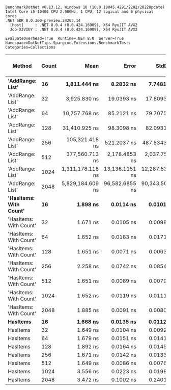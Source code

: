 ```

BenchmarkDotNet v0.13.12, Windows 10 (10.0.19045.4291/22H2/2022Update)
Intel Core i5-10400 CPU 2.90GHz, 1 CPU, 12 logical and 6 physical cores
.NET SDK 8.0.300-preview.24203.14
  [Host]     : .NET 8.0.4 (8.0.424.16909), X64 RyuJIT AVX2
  Job-XJVIUY : .NET 8.0.4 (8.0.424.16909), X64 RyuJIT AVX2

EvaluateOverhead=True  Runtime=.NET 8.0  Server=True  
Namespace=DotNetTips.Spargine.Extensions.BenchmarkTests  Categories=Collections  

```
| Method                 | Count | Mean             | Error          | StdDev         | StdErr         | Median           | Min              | Q1               | Q3               | Max              | Op/s          | CI99.9% Margin | Iterations | Kurtosis | MValue | Skewness | Rank | LogicalGroup | Baseline | Exceptions | Code Size | Completed Work Items | Lock Contentions | Gen0   | Allocated |
|----------------------- |------ |-----------------:|---------------:|---------------:|---------------:|-----------------:|-----------------:|-----------------:|-----------------:|-----------------:|--------------:|---------------:|-----------:|---------:|-------:|---------:|-----:|------------- |--------- |-----------:|----------:|---------------------:|-----------------:|-------:|----------:|
| **&#39;AddRange: List&#39;**       | **16**    |     **1,811.444 ns** |      **8.2832 ns** |      **7.7481 ns** |      **2.0006 ns** |     **1,809.564 ns** |     **1,800.731 ns** |     **1,805.908 ns** |     **1,818.296 ns** |     **1,824.401 ns** |     **552,045.6** |      **8.2832 ns** |      **15.00** |    **1.671** |  **2.000** |   **0.3567** |    **6** | *****            | **No**       |          **-** |   **2,943 B** |                    **-** |                **-** | **0.0095** |     **896 B** |
| &#39;AddRange: List&#39;       | 32    |     3,925.830 ns |     19.0393 ns |     17.8093 ns |      4.5984 ns |     3,922.876 ns |     3,894.132 ns |     3,916.221 ns |     3,937.972 ns |     3,961.367 ns |     254,723.2 |     19.0393 ns |      15.00 |    2.282 |  2.000 |   0.2391 |    7 | *            | No       |          - |   2,948 B |                    - |                - | 0.0076 |     896 B |
| &#39;AddRange: List&#39;       | 64    |    10,757.768 ns |     85.2121 ns |     79.7075 ns |     20.5804 ns |    10,734.650 ns |    10,686.807 ns |    10,692.188 ns |    10,780.015 ns |    10,911.739 ns |      92,956.1 |     85.2121 ns |      15.00 |    2.273 |  2.000 |   0.9254 |    8 | *            | No       |          - |   2,943 B |                    - |                - | 0.0153 |    1688 B |
| &#39;AddRange: List&#39;       | 128   |    31,410.925 ns |     98.3098 ns |     82.0931 ns |     22.7685 ns |    31,408.926 ns |    31,305.374 ns |    31,353.629 ns |    31,467.319 ns |    31,575.211 ns |      31,836.1 |     98.3098 ns |      13.00 |    1.996 |  2.000 |   0.3931 |    9 | *            | No       |          - |   2,948 B |                    - |                - |      - |    3520 B |
| &#39;AddRange: List&#39;       | 256   |   105,321.418 ns |    521.2037 ns |    487.5343 ns |    125.8808 ns |   105,157.983 ns |   104,659.570 ns |   105,039.197 ns |   105,647.668 ns |   106,410.107 ns |       9,494.7 |    521.2037 ns |      15.00 |    2.400 |  2.000 |   0.6691 |   10 | *            | No       |          - |   2,948 B |                    - |                - |      - |    7512 B |
| &#39;AddRange: List&#39;       | 512   |   377,560.713 ns |  2,178.4853 ns |  2,037.7565 ns |    526.1465 ns |   377,170.801 ns |   375,324.463 ns |   375,887.085 ns |   378,788.867 ns |   382,574.023 ns |       2,648.6 |  2,178.4853 ns |      15.00 |    2.904 |  2.000 |   0.8671 |   11 | *            | No       |          - |   2,970 B |                    - |                - |      - |   16184 B |
| &#39;AddRange: List&#39;       | 1024  | 1,311,178.118 ns | 13,136.1151 ns | 12,287.5302 ns |  3,172.6267 ns | 1,307,287.012 ns | 1,292,315.137 ns | 1,304,677.832 ns | 1,322,139.551 ns | 1,330,208.301 ns |         762.7 | 13,136.1151 ns |      15.00 |    1.630 |  2.000 |   0.0915 |   12 | *            | No       |          - |   2,972 B |                    - |                - |      - |   34616 B |
| &#39;AddRange: List&#39;       | 2048  | 5,829,184.609 ns | 96,582.6855 ns | 90,343.5039 ns | 23,326.5924 ns | 5,829,083.984 ns | 5,706,580.078 ns | 5,756,605.078 ns | 5,885,152.734 ns | 5,984,216.797 ns |         171.6 | 96,582.6855 ns |      15.00 |    1.724 |  2.000 |   0.1208 |   13 | *            | No       |          - |   2,972 B |                    - |                - |      - |   73294 B |
| **&#39;HasItems: With Count&#39;** | **16**    |         **1.898 ns** |      **0.0114 ns** |      **0.0101 ns** |      **0.0027 ns** |         **1.899 ns** |         **1.876 ns** |         **1.892 ns** |         **1.906 ns** |         **1.911 ns** | **526,847,325.5** |      **0.0114 ns** |      **14.00** |    **2.285** |  **2.000** |  **-0.5939** |    **2** | *****            | **No**       |          **-** |      **93 B** |                    **-** |                **-** |      **-** |         **-** |
| &#39;HasItems: With Count&#39; | 32    |         1.671 ns |      0.0105 ns |      0.0098 ns |      0.0025 ns |         1.668 ns |         1.660 ns |         1.664 ns |         1.677 ns |         1.691 ns | 598,343,245.0 |      0.0105 ns |      15.00 |    2.026 |  2.000 |   0.7109 |    1 | *            | No       |          - |      93 B |                    - |                - |      - |         - |
| &#39;HasItems: With Count&#39; | 64    |         1.652 ns |      0.0183 ns |      0.0171 ns |      0.0044 ns |         1.648 ns |         1.630 ns |         1.636 ns |         1.666 ns |         1.678 ns | 605,383,466.5 |      0.0183 ns |      15.00 |    1.352 |  2.000 |   0.1545 |    1 | *            | No       |          - |      93 B |                    - |                - |      - |         - |
| &#39;HasItems: With Count&#39; | 128   |         1.651 ns |      0.0071 ns |      0.0063 ns |      0.0017 ns |         1.650 ns |         1.642 ns |         1.647 ns |         1.652 ns |         1.665 ns | 605,627,089.3 |      0.0071 ns |      14.00 |    2.589 |  2.000 |   0.8357 |    1 | *            | No       |          - |      93 B |                    - |                - |      - |         - |
| &#39;HasItems: With Count&#39; | 256   |         2.258 ns |      0.0742 ns |      0.0854 ns |      0.0191 ns |         2.282 ns |         2.078 ns |         2.211 ns |         2.311 ns |         2.375 ns | 442,782,149.4 |      0.0742 ns |      20.00 |    2.529 |  2.000 |  -0.8178 |    3 | *            | No       |          - |      93 B |                    - |                - |      - |         - |
| &#39;HasItems: With Count&#39; | 512   |         1.651 ns |      0.0089 ns |      0.0079 ns |      0.0021 ns |         1.649 ns |         1.642 ns |         1.645 ns |         1.657 ns |         1.667 ns | 605,566,291.6 |      0.0089 ns |      14.00 |    1.803 |  2.000 |   0.4955 |    1 | *            | No       |          - |      93 B |                    - |                - |      - |         - |
| &#39;HasItems: With Count&#39; | 1024  |         1.652 ns |      0.0119 ns |      0.0111 ns |      0.0029 ns |         1.648 ns |         1.637 ns |         1.644 ns |         1.663 ns |         1.669 ns | 605,271,734.6 |      0.0119 ns |      15.00 |    1.285 |  2.000 |   0.1777 |    1 | *            | No       |          - |      93 B |                    - |                - |      - |         - |
| &#39;HasItems: With Count&#39; | 2048  |         1.885 ns |      0.0091 ns |      0.0080 ns |      0.0022 ns |         1.884 ns |         1.871 ns |         1.881 ns |         1.891 ns |         1.900 ns | 530,369,543.6 |      0.0091 ns |      14.00 |    1.983 |  2.000 |   0.1202 |    2 | *            | No       |          - |      93 B |                    - |                - |      - |         - |
| **HasItems**               | **16**    |         **1.668 ns** |      **0.0135 ns** |      **0.0112 ns** |      **0.0031 ns** |         **1.664 ns** |         **1.655 ns** |         **1.660 ns** |         **1.670 ns** |         **1.697 ns** | **599,655,219.4** |      **0.0135 ns** |      **13.00** |    **4.067** |  **2.000** |   **1.2650** |    **1** | *****            | **No**       |          **-** |      **92 B** |                    **-** |                **-** |      **-** |         **-** |
| HasItems               | 32    |         1.649 ns |      0.0104 ns |      0.0092 ns |      0.0025 ns |         1.648 ns |         1.635 ns |         1.640 ns |         1.657 ns |         1.664 ns | 606,465,975.7 |      0.0104 ns |      14.00 |    1.372 |  2.000 |   0.0750 |    1 | *            | No       |          - |      92 B |                    - |                - |      - |         - |
| HasItems               | 64    |         1.679 ns |      0.0151 ns |      0.0141 ns |      0.0036 ns |         1.675 ns |         1.660 ns |         1.668 ns |         1.690 ns |         1.703 ns | 595,479,118.1 |      0.0151 ns |      15.00 |    1.583 |  2.000 |   0.3687 |    1 | *            | No       |          - |      92 B |                    - |                - |      - |         - |
| HasItems               | 128   |         1.892 ns |      0.0164 ns |      0.0145 ns |      0.0039 ns |         1.893 ns |         1.870 ns |         1.880 ns |         1.901 ns |         1.916 ns | 528,579,820.4 |      0.0164 ns |      14.00 |    1.761 |  2.000 |   0.0667 |    2 | *            | No       |          - |      92 B |                    - |                - |      - |         - |
| HasItems               | 256   |         1.671 ns |      0.0142 ns |      0.0133 ns |      0.0034 ns |         1.669 ns |         1.655 ns |         1.661 ns |         1.679 ns |         1.703 ns | 598,319,808.2 |      0.0142 ns |      15.00 |    2.732 |  2.000 |   0.7255 |    1 | *            | No       |          - |      92 B |                    - |                - |      - |         - |
| HasItems               | 512   |         1.649 ns |      0.0086 ns |      0.0076 ns |      0.0020 ns |         1.648 ns |         1.641 ns |         1.645 ns |         1.651 ns |         1.665 ns | 606,251,082.7 |      0.0086 ns |      14.00 |    2.183 |  2.000 |   0.8172 |    1 | *            | No       |          - |      92 B |                    - |                - |      - |         - |
| HasItems               | 1024  |         3.556 ns |      0.0223 ns |      0.0198 ns |      0.0053 ns |         3.546 ns |         3.530 ns |         3.544 ns |         3.571 ns |         3.597 ns | 281,225,848.6 |      0.0223 ns |      14.00 |    2.128 |  2.000 |   0.7020 |    5 | *            | No       |          - |      92 B |                    - |                - |      - |         - |
| HasItems               | 2048  |         3.472 ns |      0.1002 ns |      0.2401 ns |      0.0291 ns |         3.345 ns |         3.295 ns |         3.310 ns |         3.569 ns |         4.073 ns | 288,023,614.2 |      0.1002 ns |      68.00 |    3.564 |  2.133 |   1.3863 |    4 | *            | No       |          - |      92 B |                    - |                - |      - |         - |
